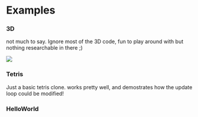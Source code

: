 # Examples

### 3D
not much to say. Ignore most of the 3D code, fun to play around with but nothing researchable in there ;)

<img src="https://github.com/ollelogdahl/ConsoleGameEngine/blob/master/Media/monkeyspin.gif" />

### Tetris
Just a basic tetris clone. works pretty well, and demostrates how the update loop could be modified!


### HelloWorld
